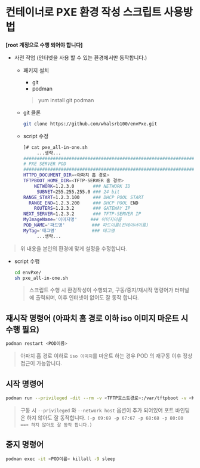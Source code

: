 # 컨테이너로 PXE 환경 작성 스크립트 사용방법
**[root 계정으로 수행 되어야 합니다]**
* 사전 작업 (인터넷을 사용 할 수 있는 환경에서만 동작합니다.)
   - 패키지 설치
      + git
      + podman
     > yum install git podman
     
   - git 클론
      ```bash
      git clone https://github.com/whalsrb100/envPxe.git
      ```
   - script 수정
     ```bash
     ]# cat pxe_all-in-one.sh
          ...생략...
     ################################################################
     # PXE SERVER POD
     ################################################################
     HTTPD_DOCUMENT_DIR=<아파치 홈 경로>
     TFTPBOOT_HOME_DIR=<TFTP-SERVER 홈 경로>
         NETWORK=1.2.3.0       ### NETWORK ID
          SUBNET=255.255.255.0 ### 24 bit
     RANGE_START=1.2.3.100     ### DHCP POOL START
       RANGE_END=1.2.3.200     ### DHCP POOL END
         ROUTERS=1.2.3.2       ### GATEWAY IP
     NEXT_SERVER=1.2.3.2       ### TFTP-SERVER IP
     MyImageName='이미지명'     ### 이미지이름
     POD_NAME='파드명'          ### 파드이름(컨테이너이름)
     MyTag='태그명'             ### 태그명
          ...생략...
     ```
> 위 내용을 본인의 환경에 맞게 설정을 수정합니다.

   - script 수행
     ```bash
     cd envPxe/
     sh pxe_all-in-one.sh
     ```
     > 스크립트 수행 시 환경작성이 수행되고, 구동/중지/재시작 명령어가 터미널에 출력되며, 이후 인터넷이 없어도 잘 동작 합니다.

## 재시작 명령어 (아파치 홈 경로 이하 iso 이미지 마운트 시 수행 필요)
```bash
podman restart <POD이름>
```
> 아파치 홈 경로 이하로 `iso 이미지`를 마운트 하는 경우 POD 의 재구동 이후 정상 접근이 가능합니다.


## 시작 명령어
```bash
podman run --privileged -dit --rm -v <TFTP호스트경로>:/var/tftpboot -v <HTML호스트경로>:/var/www/localhost/htdocs -p 69:69 -p 67:67 -p 68:68 -p 80:80 --network host --name <POD이름> <이미지명>:<태그명>
```
> 구동 시 `--privileged` 와 `--network host` 옵션이 추가 되어있어 포트 바인딩은 하지 않아도 잘 동작합니다.
> `(-p 69:69 -p 67:67 -p 68:68 -p 80:80 ==> 하지 않아도 잘 동작 합니다.)`


## 중지 명령어
```bash
podman exec -it <POD이름> killall -9 sleep
```


